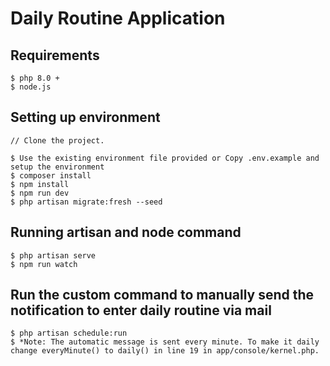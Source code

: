 # Daily Routine Application
## Requirements
    $ php 8.0 +
    $ node.js

## Setting up environment

    // Clone the project.
    
    $ Use the existing environment file provided or Copy .env.example and setup the environment
    $ composer install
    $ npm install
    $ npm run dev
    $ php artisan migrate:fresh --seed

## Running artisan and node command
    $ php artisan serve
    $ npm run watch

## Run the custom command to manually send the notification to enter daily routine via mail
    $ php artisan schedule:run
    $ *Note: The automatic message is sent every minute. To make it daily change everyMinute() to daily() in line 19 in app/console/kernel.php.
